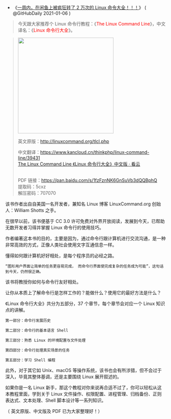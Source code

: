 - 《<a href="https://mp.weixin.qq.com/s/oLoX3ld0FIg1Zu-h-mFxJg" title="一周内，在闲鱼上被疯狂转了 2 万次的 Linux 命令大全！！！">一周内，在闲鱼上被疯狂转了 2 万次的 Linux 命令大全！！！</a>》
( @GitHubDaily  2021-01-06 )


> 今天跟大家推荐个 Linux 命令行教程：《<font color="red">The Linux Command Line</font>》，中文译名：《<font color="red">Linux 命令行大全</font>》。

<blockquote>
  
  <a href="https://share.choong.net/eBooks/%E3%80%8ALinux%20%E5%91%BD%E4%BB%A4%E8%A1%8C%E5%A4%A7%E5%85%A8%E3%80%8B%E7%94%B5%E5%AD%90%E4%B9%A6/%E4%B8%AD%E6%96%87%E7%89%88.pdf" title=" Linux 命令行教程：《The Linux Command Line》，中文译名：《Linux 命令行大全》|在线阅读"><img src="https://mmbiz.qpic.cn/mmbiz_jpg/uDRkMWLia28gWesZEgtWQgs7ibSoBlEtepQ0mBFRn9kMMpUKc6g7mcEw47suSOOTPCz44HYOsRcJ1QKORJVnDIuQ/640?wx_fmt=jpeg&tp=webp&wxfrom=5&wx_lazy=1&wx_co=1" height="300" width="300" /></a>
  
英文原版：http://linuxcommand.org/tlcl.php <br>

中文翻译：https://www.kancloud.cn/thinkphp/linux-command-line/39431<br> 
<a href="https://www.kancloud.cn/thinkphp/linux-command-line/" title="The Linux Command Line 《Linux 命令行大全》中文版 · 看云">The Linux Command Line 《Linux 命令行大全》中文版 · 看云</a><br><br>

PDF 链接：https://pan.baidu.com/s/1fzFznNK6GnSuVb3dQQBphQ  <br>
提取码：5cxz<br>
解压密码：707070<br>
</blockquote>

该书作者出自自美国一名开发者，兼知名 Linux 博客 LinuxCommand.org 创始人：William Shotts 之手。

在很早以前，该书便基于 CC 3.0 许可免费对外界开放阅读，发展到今天，已帮助无数开发者习得并掌握 Linux 命令行的使用技巧。

作者编著这本书的目的，主要是因为，通过命令行跟计算机进行交流沟通，是一种非常高效的方式，正像人类社会使用文字互通信息一样。

懂得如何跟计算机好好相处，是每个程序员的必经之路。

    “图形用户界面让简单的任务更容易完成， 而命令行界面使完成复杂的任务成为可能”，这句话到今天，仍然很正确。

该书将教授你如何与命令行友好相处。

让你从本质上了解命令行是怎样工作的？能做什么？使用它的最好方法是什么？

《Linux 命令行大全》共分为五部分，37 个章节，每个章节会对应一个 Linux 知识点的讲解。

    第一部分：命令行发展历史

    第二部分：命令行的基本语言 Shell

    第三部分：熟悉 Linux 的环境配置与文件处理

    第四部分：命令行处理真实场景的任务

    第五部分：学习 Shell 编程

此外，对于其它如 Unix、macOS 等操作系统，该书也会有所涉猎，但不会过于深入，毕竟其整体基调，还是主要围绕 Linux 展开叙述的。

如果你是一名 Linux 新手，那这个教程对你来说再合适不过了，你可以轻松从这本教程里面，学到关于 Linux 文件操作、权限配置、进程管理、归档备份、正则表达式、文本处理、Shell 脚本设计等一系列知识。

（ 英文原版、中文版及 PDF 已为大家整理好！）
